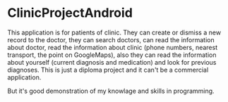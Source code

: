 # ClinicProjectAndroid

This application is for patients of clinic. They can create or dismiss a new record to the doctor, they can search doctors, can read the information about doctor, read the information about clinic (phone numbers, nearest transport, the point on GoogleMaps),
also they can read the information about yourself (current diagnosis and medication) and look for previous diagnoses.
This is just a diploma project and it can't be a commercial application. 

But it's good demonstration of my knowlage and skills in programming.

